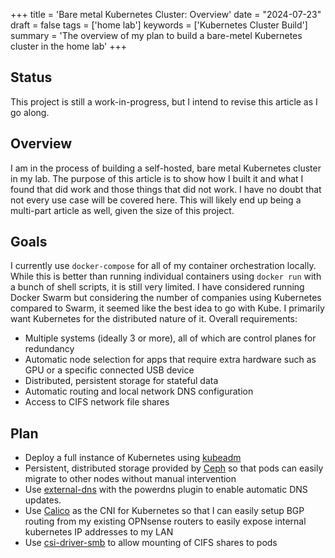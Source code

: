 +++
title = 'Bare metal Kubernetes Cluster: Overview'
date = "2024-07-23"
draft = false
tags = ['home lab']
keywords = ['Kubernetes Cluster Build']
summary = 'The overview of my plan to build a bare-metel Kubernetes cluster in the home lab'
+++

## Status

This project is still a work-in-progress, but I intend to revise this article as I go along. 

## Overview

I am in the process of building a self-hosted, bare metal Kubernetes cluster in my lab. The purpose of this article is to show how I built it and what I found that did work and those things that did not work. I have no doubt that not every use case will be covered here. This will likely end up being a multi-part article as well, given the size of this project.

## Goals

I currently use `docker-compose` for all of my container orchestration locally. While this is better than running individual containers using `docker run` with a bunch of shell scripts, it is still very limited. I have considered running Docker Swarm but considering the number of companies using Kubernetes compared to Swarm, it seemed like the best idea to go with Kube. I primarily want Kubernetes for the distributed nature of it. Overall requirements:

* Multiple systems (ideally 3 or more), all of which are control planes for redundancy
* Automatic node selection for apps that require extra hardware such as GPU or a specific connected USB device
* Distributed, persistent storage for stateful data
* Automatic routing and local network DNS configuration
* Access to CIFS network file shares

## Plan

* Deploy a full instance of Kubernetes using [kubeadm](https://kubernetes.io/docs/reference/setup-tools/kubeadm/)
* Persistent, distributed storage provided by [Ceph](https://docs.ceph.com/en/reef/start/) so that pods can easily migrate to other nodes without manual intervention
* Use [external-dns](https://github.com/kubernetes-sigs/external-dns) with the powerdns plugin to enable automatic DNS updates. 
* Use [Calico](https://docs.tigera.io/calico/latest/about/) as the CNI for Kubernetes so that I can easily setup BGP routing from my existing OPNsense routers to easily expose internal kubernetes IP addresses to my LAN
* Use [csi-driver-smb](https://github.com/kubernetes-csi/csi-driver-smb) to allow mounting of CIFS shares to pods

